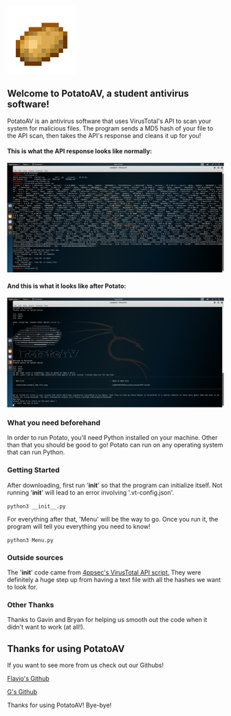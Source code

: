 <img src ="images/minecraft_potato.png" >

## Welcome to PotatoAV, a student antivirus software!
PotatoAV is an antivirus software that uses VirusTotal's API to scan your system for malicious files.
The program sends a MD5 hash of your file to the API scan, then takes the API's response and cleans it up for you!

#### This is what the API response looks like normally:

<img src ="images/how_the_magic_happens.png" >

#### And this is what it looks like after Potato:

<img src ="images/POTATOFIED.png" >

### What you need beforehand
In order to run Potato, you'll need Python installed on your machine. Other than that you should be good to go! Potato can run on any operating system that can run Python.

### Getting Started
After downloading, first run '__init__' so that the program can initialize itself. Not running '__init__' will lead to an error involving '.vt-config.json'.

`python3 __init__.py`

For everything after that, 'Menu' will be the way to go. Once you run it, the program will tell you everything you need to know!

`python3 Menu.py`

### Outside sources
The '__init__' code came from [4ppsec's VirusTotal API script.](https://github.com/4ppsec/virustotal-api-v2) They were definitely a huge step up from having a text file with all the hashes we want to look for.

### Other Thanks
Thanks to Gavin and Bryan for helping us smooth out the code when it didn't want to work (at all!). 

## Thanks for using PotatoAV
If you want to see more from us check out our Githubs!

[Flavio's Github](https://github.com/vargasfl)

[G's Github](https://github.com/gerardovigil)

Thanks for using PotatoAV! Bye-bye!
